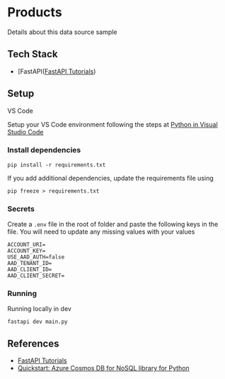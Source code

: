 # Products

Details about this data source sample

## Tech Stack

* [FastAPI([FastAPI Tutorials](https://fastapi.tiangolo.com/))

## Setup

VS Code

Setup your VS Code environment following the steps at [Python in Visual Studio Code](https://code.visualstudio.com/docs/languages/python) 

### Install dependencies

```console
pip install -r requirements.txt
```

If you add additional dependencies, update the requirements file using

```console
pip freeze > requirements.txt
```

### Secrets

Create a `.env` file in the root of folder and paste the following keys in the file. You will need to update any missing values with your values

```text
ACCOUNT_URI=
ACCOUNT_KEY=
USE_AAD_AUTH=false
AAD_TENANT_ID=
AAD_CLIENT_ID=
AAD_CLIENT_SECRET=
```

### Running

Running locally in dev 

```console
fastapi dev main.py
```

## References

* [FastAPI Tutorials](https://fastapi.tiangolo.com/learn/)
* [Quickstart: Azure Cosmos DB for NoSQL library for Python](https://learn.microsoft.com/en-us/azure/cosmos-db/nosql/quickstart-python?pivots=devcontainer-vscode)